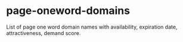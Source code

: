 # page-oneword-domains
List of page one word domain names with availability, expiration date, attractiveness, demand score.
